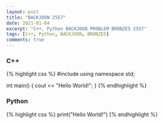 ```yaml
---
layout: post
title: "BACKJOON 2557"
date: 2021-01-04
excerpt: "C++, Python BACKJOON PROBLEM BRONZE5 2557"
tags: [C++, Python, BACKJOON, BRONZE5]
comments: true
---
```

### C++
{% highlight css %} 
#include <iostream>
using namespace std;

int main()
{
	cout << "Hello World!";
}
{% endhighlight %}

### Python
{% highlight css %}
print("Hello World!")
{% endhighlight %}
